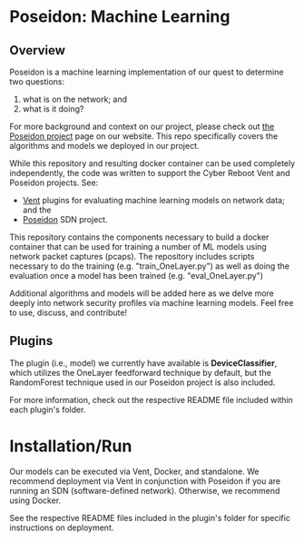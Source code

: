 # Poseidon: Machine Learning

## Overview
Poseidon is a machine learning implementation of our quest to determine 
two questions:
  1. what is on the network; and 
  2. what is it doing? 
  
For more background and context on our project, please check out 
[the Poseidon project](https://www.cyberreboot.org/projects/poseidon/) 
page on our website. This repo specifically covers the algorithms and 
models we deployed in our project.

While this repository and resulting docker container can be used completely 
independently, the code was written to support the Cyber Reboot Vent and 
Poseidon projects. See:

- [Vent](https://github.com/CyberReboot/vent) plugins for evaluating
machine learning models on network data; and the
- [Poseidon](https://github.com/CyberReboot/poseidon) SDN project.

This repository contains the components necessary to build a docker container 
that can be used for training a number of ML models using network packet 
captures (pcaps). The repository includes scripts necessary to do the 
training (e.g. "train_OneLayer.py") as well as doing the evaluation once a 
model has been trained (e.g. "eval_OneLayer.py")

Additional algorithms and models will be added here as we delve more
deeply into network security profiles via machine learning models. Feel
free to use, discuss, and contribute! 


## Plugins

The plugin (i.e., model) we currently have available is **DeviceClassifier**,
which utilizes the OneLayer feedforward technique by default, but the 
RandomForest technique used in our Poseidon project is also included. 

For more information, check out the respective README file included within
each plugin's folder.


# Installation/Run

Our models can be executed via Vent, Docker, and standalone. We recommend
deployment via Vent in conjunction with Poseidon if you are running an SDN 
(software-defined network). Otherwise, we recommend using Docker. 

See the respective README files included in the plugin's folder for specific
instructions on deployment.

